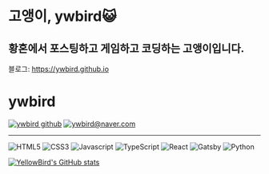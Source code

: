 # 고앵이, ywbird:smiley_cat:

## 황혼에서 포스팅하고 게임하고 코딩하는 고앵이입니다.

블로그: <https://ywbird.github.io>

 <div>
          <h1>ywbird</h1>
          <a href="https://github.com/ywbird" target="_blank"
            ><img
              src="https://img.shields.io/badge/-ywbird-181717?style=for-the-badge&logo=GitHub&logoColor=fff"
              alt="ywbird github"
          /></a>
          <a href="mailto:ywbird@naver.com">
            <img
              src="https://img.shields.io/badge/-ywbird@naver.com-03C75A?style=for-the-badge&logo=Naver&logoColor=fff&logoWidth=10"
              alt="ywbird@naver.com"
            />
          </a>
          <hr />
          <div>
            <img
              src="https://img.shields.io/badge/-HTML5-E34F26?style=for-the-badge&logo=HTML5&logoColor=fff"
              alt="HTML5"
            />
            <img
              src="https://img.shields.io/badge/-CSS3-1572B6?style=for-the-badge&logo=CSS3&logoColor=fff"
              alt="CSS3"
            />
            <img
              src="https://img.shields.io/badge/-Javascript-F7DF1E?style=for-the-badge&logo=JavaScript&logoColor=000"
              alt="Javascript"
            />
            <img
              src="https://img.shields.io/badge/-TypeScript-3178C6?style=for-the-badge&logo=TypeScript&logoColor=fff"
              alt="TypeScript"
            />
            <img
              src="https://img.shields.io/badge/-React-61DAFB?style=for-the-badge&logo=React&logoColor=000"
              alt="React"
            />
            <img
              src="https://img.shields.io/badge/-Gatsby-663399?style=for-the-badge&logo=Gatsby&logoColor=fff"
              alt="Gatsby"
            />
            <img
              src="https://img.shields.io/badge/-Python-3776AB?style=for-the-badge&logo=Python&logoColor=fff"
              alt="Python"
            />
          </div>
        </div>

[![YellowBird's GitHub stats](https://github-readme-stats.vercel.app/api?username=ywbird&show_icons=true&theme=github_dark)](#)
